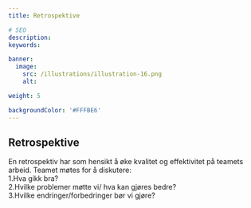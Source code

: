 ```yaml
---
title: Retrospektive

# SEO
description:
keywords:

banner:
  image:
    src: /illustrations/illustration-16.png
    alt:

weight: 5

backgroundColor: '#FFFBE6'
---
```


## Retrospektive

En retrospektiv har som hensikt å øke kvalitet og effektivitet på teamets arbeid. Teamet møtes for å diskutere:  
1.Hva gikk bra?  
2.Hvilke problemer møtte vi/ hva kan gjøres bedre?  
3.Hvilke endringer/forbedringer bør vi gjøre?
